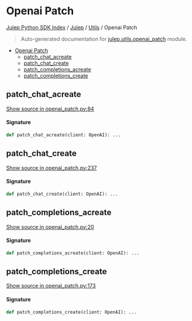 # Openai Patch

[Julep Python SDK Index](../../README.md#julep-python-sdk-index) / [Julep](../index.md#julep) / [Utils](./index.md#utils) / Openai Patch

> Auto-generated documentation for [julep.utils.openai_patch](../../../../../../julep/utils/openai_patch.py) module.

- [Openai Patch](#openai-patch)
  - [patch_chat_acreate](#patch_chat_acreate)
  - [patch_chat_create](#patch_chat_create)
  - [patch_completions_acreate](#patch_completions_acreate)
  - [patch_completions_create](#patch_completions_create)

## patch_chat_acreate

[Show source in openai_patch.py:84](../../../../../../julep/utils/openai_patch.py#L84)

#### Signature

```python
def patch_chat_acreate(client: OpenAI): ...
```



## patch_chat_create

[Show source in openai_patch.py:237](../../../../../../julep/utils/openai_patch.py#L237)

#### Signature

```python
def patch_chat_create(client: OpenAI): ...
```



## patch_completions_acreate

[Show source in openai_patch.py:20](../../../../../../julep/utils/openai_patch.py#L20)

#### Signature

```python
def patch_completions_acreate(client: OpenAI): ...
```



## patch_completions_create

[Show source in openai_patch.py:173](../../../../../../julep/utils/openai_patch.py#L173)

#### Signature

```python
def patch_completions_create(client: OpenAI): ...
```